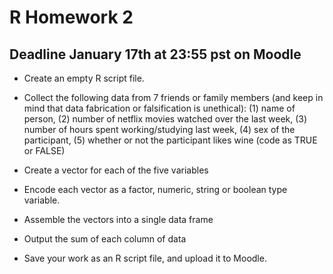 # R Homework 2
## Deadline January 17th at 23:55 pst on Moodle

* Create an empty R script file. 

* Collect the following data from 7 friends or family members (and keep in mind that data fabrication or falsification is unethical): (1) name of person, (2) number of netflix movies watched over the last week, (3) number of hours spent working/studying last week, (4) sex of the participant, (5) whether or not the participant likes wine (code as TRUE or FALSE)

* Create a vector for each of the five variables

* Encode each vector as a factor, numeric, string or boolean type variable.

* Assemble the vectors into a single data frame

* Output the sum of each column of data

* Save your work as an R script file, and upload it to Moodle. 

